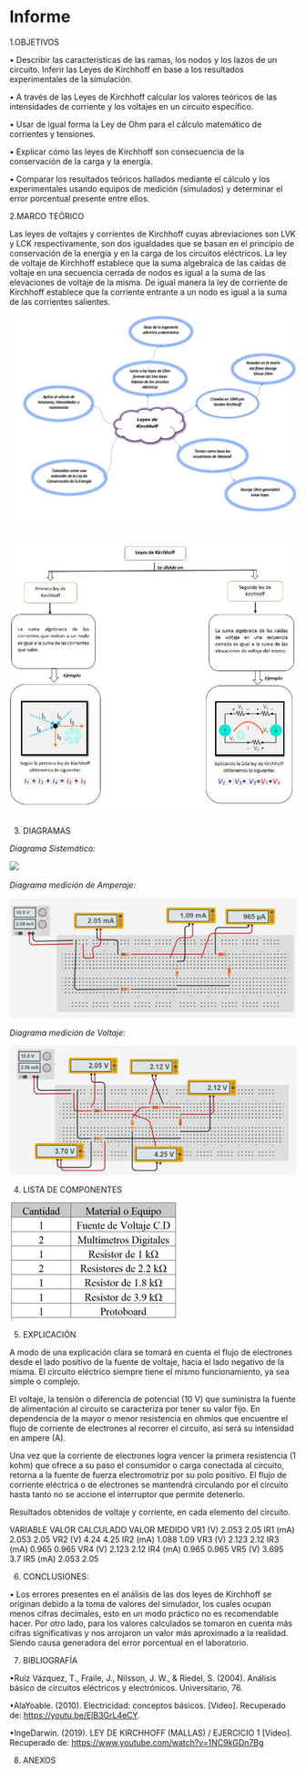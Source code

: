 # Informe
1.OBJETIVOS 

•	Describir las características de las ramas, los nodos y los lazos de un circuito. Inferir las Leyes de Kirchhoff en base a los resultados experimentales de la simulación. 

• A través de las Leyes de Kirchhoff	calcular los valores teóricos de las intensidades de corriente y los voltajes en un circuito específico.  

• Usar de igual forma la Ley de Ohm para el cálculo matemático de corrientes y tensiones.

•	Explicar cómo las leyes de Kirchhoff son consecuencia de la conservación de la carga y la energía.

•	Comparar los resultados teóricos hallados mediante el cálculo y los experimentales usando equipos de medición (simulados) y determinar el error porcentual presente entre ellos.


2.MARCO TEÓRICO

Las leyes de voltajes y corrientes de Kirchhoff cuyas abreviaciones son LVK y LCK respectivamente, son dos igualdades que se basan en el principio de conservación de la energía y en la carga de los circuitos eléctricos. La ley de voltaje de Kirchhoff establece que la suma algebraica de las caídas de voltaje en una secuencia cerrada de nodos es igual a la suma de las elevaciones de voltaje de la misma. De igual manera la ley de corriente de Kirchhoff establece que la corriente entrante a un nodo es igual a la suma de las corrientes salientes.


![](img/Mapa%20mental%202.jpeg)

![](img/Mapa%20Mental%201.jpeg)

3. DIAGRAMAS

*Diagrama Sistemático:* 

![](img/Diagrama%20Circuito%20Eléctrico.jpg)

*Diagrama medición de Amperaje:*

![](img/Diagrama%20Amperaje%20%20%20%20%20.jpg)

*Diagrama medición de Voltaje:*

![](img/Diagrama%20Voltaje%20.jpg)

4. LISTA DE COMPONENTES

![](img/Material%20y%20Equipo%20Requerido.jpg)

5. EXPLICACIÓN 

A modo de una explicación clara se tomará en cuenta el flujo de electrones desde el lado positivo de la fuente de voltaje, hacia el lado negativo de la misma. El circuito eléctrico siempre tiene el mismo funcionamiento, ya sea simple o complejo. 

El voltaje, la tensión o diferencia de potencial (10 V) que suministra la fuente de alimentación al circuito se caracteriza por tener su valor fijo. En dependencia de la mayor o menor resistencia en ohmios que encuentre el flujo de corriente de electrones al recorrer el circuito, así será su intensidad en ampere (A). 

Una vez que la corriente de electrones logra vencer la primera resistencia (1 kohm) que ofrece a su paso el consumidor o carga conectada al circuito, retorna a la fuente de fuerza electromotriz por su polo positivo. El flujo de corriente eléctrica o de electrones se mantendrá circulando por el circuito hasta tanto no se accione el interruptor que permite detenerlo.  

Resultados obtenidos de voltaje y corriente, en cada elemento del circuito. 
 
VARIABLE 	VALOR CALCULADO 	VALOR MEDIDO 
VR1  (V)    	2.053 	          2.05
IR1 (mA)    	2.053 	          2.05
VR2 (V) 	    4.24             	4.25
IR2 (mA)    	1.088           	1.09
VR3 (V) 	    2.123            	2.12
IR3 (mA)    	0.965 	          0.965
VR4 (V) 	    2.123            	2.12
IR4 (mA)    	0.965 	          0.965
VR5 (V)     	3.695 	          3.7
IR5 (mA)    	2.053           	2.05

6. CONCLUSIONES:

• Los errores presentes en el análisis de las dos leyes de Kirchhoff se originan debido a la toma de valores del simulador, los cuales ocupan menos cifras decimales, esto en un modo práctico no es recomendable hacer. Por otro lado, para los valores calculados se tomaron en cuenta más cifras significativas y nos arrojaron un valor más aproximado a la realidad. Siendo causa generadora del error porcentual en el laboratorio. 

7. BIBLIOGRAFÍA

•Ruíz Vázquez, T., Fraile, J., Nilsson, J. W., & Riedel, S. (2004). Análisis básico de circuitos eléctricos y electrónicos. Universitario, 76.

•AlaYoable. (2010). Electricidad: conceptos básicos. [Video]. Recuperado de: https://youtu.be/ElB3GrL4eCY. 

•IngeDarwin. (2019). LEY DE KIRCHHOFF (MALLAS) / EJERCICIO 1 [Video]. Recuperado de: https://www.youtube.com/watch?v=1NC9kGDn7Bg



8. ANEXOS


